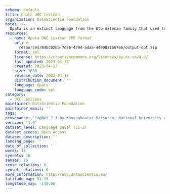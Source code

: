```yaml
---
schema: default
title: Opata UKC Lexicon
organization: DataScientia Foundation
notes: >-
  Opata is an extinct language from the Uto-Aztecan family that used to be spoken in North America. The UKC Lexicon of Opata is represented as a lexico-semantic network. It consists of words, word senses, synsets, as well as sense-level and synset-level relationships
resources:
  - name: Opata UKC Lexicon LMF format
    url: >-
      resources/84bc02bb-7d36-4794-adaa-4490821b67e6/output-opt.zip
    format: xml
    license: https://creativecommons.org/licenses/by-nc-sa/4.0/
    last_updated: 2023-04-17
    created: 2023-04-17
    size: 1630
    release_date: 2023-04-17
    distribution_document: ''
    language: Opata
    language_code: opt
category:
  - UKC Lexicons
maintainer: DataScientia Foundation
maintainer_email: ''
tags: ''
provenance: 'CogNet 2.1 by Khuyagbaatar Batsuren, National University of Mongolia (http://cognet.ukc.disi.unitn.it); KinDiv: Kinship Diversity 1.0 by Temuulen Khishigsuren (http://ukc.disi.unitn.it/index.php/kinship/); Native Languages of the Americas 2021.11. by Laura Redish and Orrin Lewis (http://www.native-languages.org); Princeton WordNet 2.1 by Princeton University (https://wordnet.princeton.edu)'
version: '1.0'
dataset_level: Language Level (L1-2)
dataset_access: Open Access
dataset_description: ''
landing_page: ''
date_of_collection: ''
words: 11
synsets: 16
senses: 16
sense_relations: 0
synset_relations: 0
more_information: http://ukc.datascientia.eu/
latitude_map: 31.15
longitude_map: -110.06
---
```

